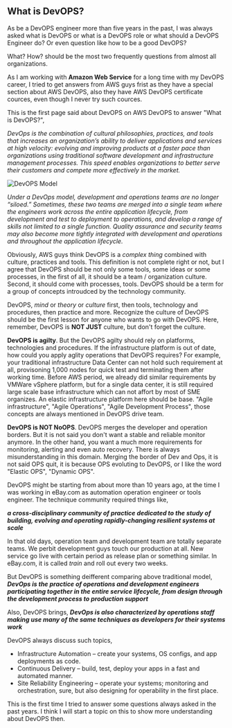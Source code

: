 ## What is DevOPS?

As be a DevOPS engineer more than five years in the past, I was always asked what is DevOPS or what is a DevOPS role or what should a DevOPS Engineer do? Or even question like how to be a good DevOPS?

What? How? should be the most two frequently questions from almost all organizations.

As I am working with **Amazon Web Service** for a long time with my DevOPS career, I tried to get answers from AWS guys frist as they have a special section about AWS DevOPS, also they have AWS DevOPS certificate cources, even though I never try such cources.

This is the first page said about DevOPS on AWS DevOPS to answer "What is DevOPS?",

*DevOps is the combination of cultural philosophies, practices, and tools that increases an organization’s ability to deliver applications and services at high velocity: evolving and improving products at a faster pace than organizations using traditional software development and infrastructure management processes. This speed enables organizations to better serve their customers and compete more effectively in the market.*

![DevOPS Model](https://d1.awsstatic.com/product-marketing/DevOps/DevOps_feedback-diagram.ff668bfc299abada00b2dcbdc9ce2389bd3dce3f.png)

*Under a DevOps model, development and operations teams are no longer “siloed.” Sometimes, these two teams are merged into a single team where the engineers work across the entire application lifecycle, from development and test to deployment to operations, and develop a range of skills not limited to a single function. Quality assurance and security teams may also become more tightly integrated with development and operations and throughout the application lifecycle.*

Obviously, AWS guys think DevOPS is a *complex thing* combined with culture, practices and tools. This definition is not complete right or not, but I agree that DevOPS should be not only some tools, some ideas or some processes, in the first of all, it should be a team / organization culture. Second, it should come with processes, tools. DevOPS should be a term for a group of concepts introudced by the technology community.

DevOPS, *mind* or *theory* or *culture* first, then tools, technology and procedures, then practice and more. Recognize the culture of DevOPS should be the first lesson for anyone who wants to go with DevOPS. Here, remember, DevOPS is **NOT JUST** culture, but don't forget the culture.

**DevOPS is agilty**. But the DevOPS agilty should rely on platforms, technologies and procedures. If the infrastructure platform is out of date, how could you apply aglity operations that DevOPS requires? For example, your traditional infrastructure Data Center can not hold such requirement at all, provisoning 1,000 nodes for quick test and terminating them after working time. Before AWS period, we already did similar requirements by VMWare vSphere platform, but for a single data center, it is still required large scale base infrastructure which can not affort by most of SME organizes. An elastic infrastructure platform here should be base. "Agile infrastructure", "Agile Operations", "Agile Development Process", those concepts are always mentioned in DevOPS drive team.

**DevOPS is NOT NoOPS**. DevOPS merges the developer and operation borders. But it is not said you don't want a stable and reliable monitor anymore. In the other hand, you want a much more requirements for monitoring, alerting and even auto recovery. There is always misunderstanding in this domain. Merging the border of Dev and Ops, it is not said OPS quit, it is because OPS evoluting to DevOPS, or I like the word "Elastic OPS", "Dynamic OPS".

DevOPS might be starting from about more than 10 years ago, at the time I was working in eBay.com as automation operation engineer or tools engineer. The technique community required things like,

***a cross-disciplinary community of practice dedicated to the study of building, evolving and operating rapidly-changing resilient systems at scale***

In that old days, operation team and development team are totally separate teams. We perbit development guys touch our production at all. New service go live with certain period as release plan or something similar. In eBay.com, it is called *train* and roll out every two weeks.

But DevOPS is something deifferent comparing above traditional model,
***DevOps is the practice of operations and development engineers participating together in the entire service lifecycle, from design through the development process to production support***

Also, DevOPS brings,
***DevOps is also characterized by operations staff making use many of the same techniques as developers for their systems work***

DevOPS always discuss such topics,

* Infrastructure Automation – create your systems, OS configs, and app deployments as code.
* Continuous Delivery – build, test, deploy your apps in a fast and automated manner.
* Site Reliability Engineering – operate your systems; monitoring and orchestration, sure, but also designing for operability in the first place.

This is the first time I tried to answer some questions always asked in the past years.
I think I will start a topic on this to show more understanding about DevOPS then.
